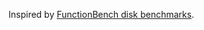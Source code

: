 Inspired by [FunctionBench disk benchmarks](https://github.com/ddps-lab/serverless-faas-workbench/tree/master/aws/disk).